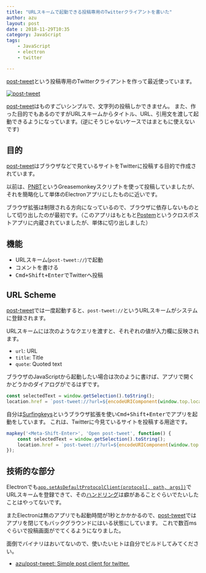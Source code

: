 ```yaml
---
title: "URLスキームで起動できる投稿専用のTwitterクライアントを書いた"
author: azu
layout: post
date : 2018-11-29T10:35
category: JavaScript
tags:
    - JavaScript
    - electron
    - twitter

---
```


[post-tweet](https://github.com/azu/post-tweet)という投稿専用のTwitterクライアントを作って最近使っています。

[![post-tweet](https://efcl.info/wp-content/uploads/2018/11/29-1543455619.png)](https://github.com/azu/post-tweet)

[post-tweet](https://github.com/azu/post-tweet)はものすごいシンプルで、文字列の投稿しかできません。
また、作った目的でもあるのですがURLスキームからタイトル、URL、引用文を渡して起動できるようになっています。(逆にそうじゃないケースではまともに使えないです)

## 目的

[post-tweet](https://github.com/azu/post-tweet)はブラウザなどで見ているサイトをTwitterに投稿する目的で作成されています。

以前は、[PNBT](https://github.com/azu/PNBT)というGreasemonkeyスクリプトを使って投稿していましたが、それを簡略化して単体のElectronアプリにしたものに近いです。

ブラウザ拡張は制限される方向になっているので、ブラウザに依存しないものとして切り出したのが最初です。（このアプリはもともと[Postem](https://github.com/azu/postem)というクロスポストアプリに内蔵されていましたが、単体に切り出しました）

## 機能

- URLスキーム(`post-tweet://`)で起動
- コメントを書ける
- <kbd>Cmd+Shift+Enter</kbd>でTwitterへ投稿

## URL Scheme

[post-tweet](https://github.com/azu/post-tweet)では一度起動すると、`post-tweet://`というURLスキームがシステムに登録されます。

URLスキームには次のようなクエリを渡すと、それぞれの値が入力欄に反映されます。

- `url`: URL
- `title`: Title
- `quote`: Quoted text

ブラウザのJavaScriptから起動したい場合は次のように書けば、アプリで開くかどうかのダイアログがでるはずです。

```js
const selectedText = window.getSelection().toString();
location.href = `post-tweet://?url=${encodeURIComponent(window.top.location.href)}&title=${encodeURIComponent(window.top.document.title)}&quote=${encodeURIComponent(selectedText)}`
```

自分は[Surfingkeys](https://github.com/brookhong/Surfingkeys)というブラウザ拡張を使い<kbd>Cmd+Shift+Enter</kbd>でアプリを起動をしています。
これは、Twitterに今見ているサイトを投稿する用途です。

```js
mapkey('<Meta-Shift-Enter>', 'Open post-tweet', function() {
	const selectedText = window.getSelection().toString();
    location.href = `post-tweet://?url=${encodeURIComponent(window.top.location.href)}&title=${encodeURIComponent(window.top.document.title)}&quote=${encodeURIComponent(selectedText)}`
});
```

## 技術的な部分

Electronでも[`app.setAsDefaultProtocolClient(protocol[, path, args])`](https://electronjs.org/docs/api/app#appsetasdefaultprotocolclientprotocol-path-args)でURLスキームを登録できて、その[ハンドリング](https://github.com/azu/post-tweet/blob/d14fcdcfecb8a7feb3796215a035d6aa4639fff5/src/main/index.js#L125-L138)は癖があることぐらいでたいしたことはやってないです。

またElectronは無のアプリでも起動時間が1秒とかかかるので、[post-tweet](https://github.com/azu/post-tweet)ではアプリを閉じてもバックグラウンドにはいる状態にしています。
これで数百msぐらいで投稿画面がでてくるようになりました。

面倒でバイナリはおいてないので、使いたいヒトは自分でビルドしてみてください。

- [azu/post-tweet: Simple post client for twitter.](https://github.com/azu/post-tweet)